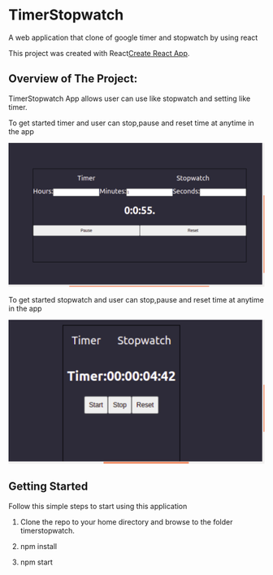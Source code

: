 # TimerStopwatch
A web application that clone of google timer and stopwatch by using react

This project was created  with  React[Create React App](https://github.com/facebook/create-react-app).

## Overview of The Project:
TimerStopwatch App allows user can use like stopwatch and setting like timer.

<!-- <a href =  "https://mocktail-wb.netlify.app/">
  <button style = "background:red,padding:5px">Demo Link</button>
</a> -->

<p>To get started timer and user can stop,pause and reset time at anytime in the app</p>
<p> <img src  = "https://github.com/AshokJammu/timerStopwatch/blob/master/timerstopwatch/public/timer.png"> </p>


<p>To get started stopwatch and user can stop,pause and reset time at anytime in the app</p>
<p> <img src  = "https://github.com/AshokJammu/timerStopwatch/blob/master/timerstopwatch/public/stopwatch.png"> </p>

 
## Getting Started

Follow this simple steps to start using this application

1.   Clone the  repo to your home directory and browse to the folder timerstopwatch.

2.   npm install

4.   npm start
